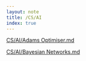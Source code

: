 ```yaml
---
layout: note
title: /CS/AI
index: true
---
```


  <a href='/notes/CS/AI/Adams Optimiser.html'>CS/AI/Adams Optimiser.md</a>

  <a href='/notes/CS/AI/Bayesian Networks.html'>CS/AI/Bayesian Networks.md</a>

